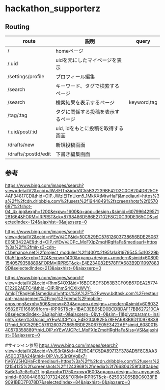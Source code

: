 # hackathon_supporterz



## Routing

|  route  |  説明  |query|
| ---- | ---- | ---- |
|  /  |  homeページ  |  |
| /:uid | uidを元にしたマイページを表示 |  |
| /settings/profile | プロフィール編集 |  |
| /search |  キーワード、タグで検索するページ  |  |
| /search | 検索結果を表示するページ| keyword,tag |
| /tag/:tag | タグに関係する投稿を表示するページ |  |
| /:uid/post/:id | uid, idをもとに投稿を取得する画面|  |
| /drafts/new | 新規投稿画面 |  |
| /drafts/:postId/edit | 下書き編集画面 |  | 

## 参考

https://www.bing.com/images/search?view=detailV2&ccid=JWzlEITn&id=51C55B32239BF42D2C0CB204DB25CF4AF34817CD&thid=OIP.JWzlEITnUxm5_1MkKXtMtwHaFj&mediaurl=https%3a%2f%2fcdn.dribbble.com%2fusers%2f1944849%2fscreenshots%2f6570687%2fshot-04_4x.jpg&exph=1200&expw=1600&q=app+design+&simid=607996429571281664&FORM=IRPRST&ck=8798486D586E27102F8C20C39DE365CD&selectedIndex=124&ajaxhist=0&ajaxserp=0

https://www.bing.com/images/search?view=detailV2&ccid=nYEwVJCP&id=50C529EC57612603738656BDE25067E05E3422AE&thid=OIP.nYEwVJCPc_MoFXlpZmqHRgHaFa&mediaurl=https%3a%2f%2fmir-s3-cdn-cf.behance.net%2fproject_modules%2f1400%2f95fa1a81979545.5d10229b0fa5f.jpg&exph=1024&expw=1400&q=app+design++modern&simid=608001540579358889&FORM=IRPRST&ck=E4E234082E578FFA683B9D110978839D&selectedIndex=213&ajaxhist=0&ajaxserp=0

https://www.bing.com/images/search?view=detailV2&ccid=RhmS4OXI&id=16BDC6DF3D53B3CF09B67DEA25774E12292AEFC4&thid=OIP.RhmS4OXIkWVY-AmlqTfRagHaEf&mediaurl=https%3A%2F%2Fwww.bdtask.com%2Frestaurant-management%2Fimg%2Fdemo%2Fmobile-apps.png&exph=506&expw=834&q=app+design++modern&simid=608032958267016689&form=IRPRST&ck=1BAC3EB95ED0BCDBDAF17BB627210CA8&selectedindex=0&ajaxhist=0&ajaxserp=0&vt=0&sim=11&pivotparams=insightsToken%3Dccid_nYEwVJCP*cp_E4E234082E578FFA683B9D110978839D*mid_50C529EC57612603738656BDE25067E05E3422AE*simid_608001540579358889*thid_OIP.nYEwVJCPc!_MoFXlpZmqHRgHaFa&iss=VSI&ajaxhist=0&ajaxserp=0

#サインイン参照
https://www.bing.com/images/search?view=detailV2&ccid=VrJS3rQt&id=4629C4FC5DA89713F378AD5F8C5AA3A50D378A24&thid=OIP.VrJS3rQtVg8x7-hV6YJ5HQHaFc&mediaurl=https%3a%2f%2fcdn.dribbble.com%2fusers%2f2154125%2fscreenshots%2f11243969%2fmedia%2f76680d259f33f0abed8a6d1a3c8c9a21.jpg&exph=1175&expw=1600&q=app+design+for+mypage&simid=608044868210732428&FORM=IRPRST&ck=625933065BBC6038FB9091BED7F078D7&selectedIndex=84&ajaxhist=0&ajaxserp=0
